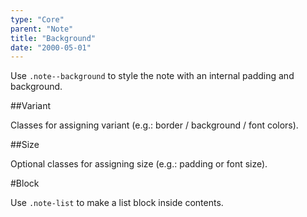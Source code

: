 ```yaml
---
type: "Core"
parent: "Note"
title: "Background"
date: "2000-05-01"
---
```


Use `.note--background` to style the note with an internal padding and background.

##Variant

Classes for assigning variant (e.g.: border / background / font colors).

<demo>
  <demovanilla src="inline/core/note/variant-background">
  </demovanilla>
</demo>

##Size

Optional classes for assigning size (e.g.: padding or font size).

<demo>
  <demovanilla src="inline/core/note/size-background">
  </demovanilla>
</demo>

#Block

Use `.note-list` to make a list block inside contents.

<demo>
  <demovanilla src="inline/core/note/block-background">
  </demovanilla>
</demo>
